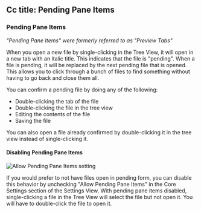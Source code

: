 Cc
title: Pending Pane Items
---
### Pending Pane Items

_"Pending Pane Items" were formerly referred to as "Preview Tabs"_

When you open a new file by single-clicking in the Tree View, it will open in a new tab with an italic title. This indicates that the file is "pending". When a file is pending, it will be replaced by the next pending file that is opened. This allows you to click through a bunch of files to find something without having to go back and close them all.

You can confirm a pending file by doing any of the following:

* Double-clicking the tab of the file
* Double-clicking the file in the tree view
* Editing the contents of the file
* Saving the file

You can also open a file already confirmed by double-clicking it in the tree view instead of single-clicking it.

#### Disabling Pending Pane Items

![Allow Pending Pane Items setting](../../images/allow-pending-pane-items.png "Allow Pending Pane Items setting")

If you would prefer to not have files open in pending form, you can disable this behavior by unchecking "Allow Pending Pane Items" in the Core Settings section of the Settings View. With pending pane items disabled, single-clicking a file in the Tree View will select the file but not open it. You will have to double-click the file to open it.
